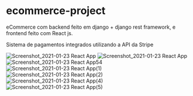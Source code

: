 # ecommerce-project

eCommerce com backend feito em django + django rest framework, e frontend feito com React js.

Sistema de pagamentos integrados utilizando a API da Stripe


![Screenshot_2021-01-23 React App](https://user-images.githubusercontent.com/22801048/105926889-a302f780-6021-11eb-931e-c18ef4e8256c.jpg)
![Screenshot_2021-01-23 React App](https://user-images.githubusercontent.com/22801048/105926892-a4342480-6021-11eb-8668-390841132235.png)
![Screenshot_2021-01-23 React App54](https://user-images.githubusercontent.com/22801048/105926896-a5655180-6021-11eb-9238-c5749f071a92.jpg)
![Screenshot_2021-01-23 React App(1)](https://user-images.githubusercontent.com/22801048/105926902-a72f1500-6021-11eb-9211-1ef446283bca.png)
![Screenshot_2021-01-23 React App(2)](https://user-images.githubusercontent.com/22801048/105926908-a8f8d880-6021-11eb-9753-222cf2c88265.png)
![Screenshot_2021-01-23 React App(4)](https://user-images.githubusercontent.com/22801048/105926912-a9916f00-6021-11eb-8b57-8a095823105a.png)
![Screenshot_2021-01-23 React App(5)](https://user-images.githubusercontent.com/22801048/105926914-aac29c00-6021-11eb-8260-4cdc38eac748.png)
